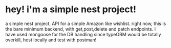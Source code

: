 # hey! i'm a simple nest project!

a simple nest project, API for a simple Amazon like wishlist. right now, this is the bare minimum backend, with get,post,delete and patch endpoints. I have used mongoose for the DB handling since typeORM would be totally overkill, host locally and test with postman!
